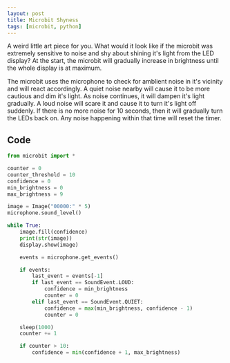 ```yaml
---
layout: post
title: Microbit Shyness
tags: [microbit, python]
---
```


A weird little art piece for you. What would it look like if the microbit was extremely sensitive to 
noise and shy about shining it's light from the LED display? At the start, the microbit will gradually 
increase in brightness until the whole display is at maximum. 

The microbit uses the microphone to check for amblient noise in it's vicinity and will react accordingly. 
A quiet noise nearby will cause it to be more cautious and dim it's light. As noise continues, it will 
dampen it's light gradually. A loud noise will scare it and cause it to turn it's light off suddenly. If 
there is no more noise for 10 seconds, then it will gradually turn the LEDs back on. Any noise happening 
within that time will reset the timer. 

## Code

```python
from microbit import *

counter = 0
counter_threshold = 10
confidence = 0
min_brightness = 0
max_brightness = 9

image = Image("00000:" * 5)
microphone.sound_level()

while True:
    image.fill(confidence)
    print(str(image))
    display.show(image)

    events = microphone.get_events()

    if events:
        last_event = events[-1]
        if last_event == SoundEvent.LOUD:
            confidence = min_brightness
            counter = 0
        elif last_event == SoundEvent.QUIET:
            confidence = max(min_brightness, confidence - 1)
            counter = 0

    sleep(1000)
    counter += 1

    if counter > 10:
        confidence = min(confidence + 1, max_brightness)
```

